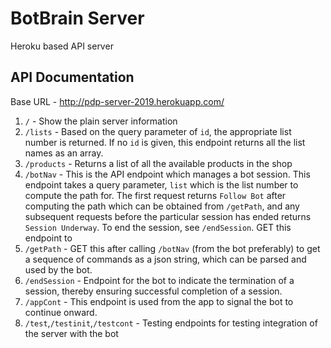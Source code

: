 # BotBrain Server
Heroku based API server

## API Documentation

Base URL - http://pdp-server-2019.herokuapp.com/

1. `/` - Show the plain server information
2. `/lists` - Based on the query parameter of `id`, the appropriate list number is returned. If no `id` is given, this endpoint returns all the list names as an array.
3. `/products` - Returns a list of all the available products in the shop
4. `/botNav` - This is the API endpoint which manages a bot session. This endpoint takes a query parameter, `list` which is the list number to compute the path for. The first request returns `Follow Bot` after computing the path which can be obtained from `/getPath`, and any subsequent requests before the particular session has ended returns `Session Underway`. To end the session, see `/endSession`. GET this endpoint to 
5. `/getPath` - GET this after calling `/botNav` (from the bot preferably) to get a sequence of commands as a json string, which can be parsed and used by the bot.
6. `/endSession` - Endpoint for the bot to indicate the termination of a session, thereby ensuring successful completion of a session.
7. `/appCont` - This endpoint is used from the app to signal the bot to continue onward.
8. `/test`,`/testinit`,`/testcont` - Testing endpoints for testing integration of the server with the bot
